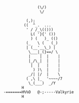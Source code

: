 
                                             (\/)
                                              \/

                                        (,);
                                       ((  ^_.  ...
                                        ' / /_\(()))
                                          L( '}{' ())
                                          ) (   )_ (()
                                        (_   \ (   (_)
                                        | (__'__\_) |
                                         \___|_(}==/ \
                                         |    |  |    |
                                         |_/\_|  |    |
                                          |  |   |    |
                                           ) )\  |    |
                                         _/| |/  |    \
                                        ( ,\ |_  '~~~~/7
                                         \_(___)  _/Y
                                      H
                              -=======H%%O   @-;-----Valkyrie
                                      H
